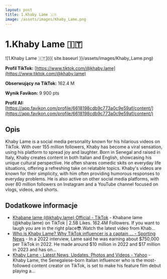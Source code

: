 ```yaml
---
layout: post
title: 1.Khaby Lame 🇮🇹
image: /assets/images/Khaby_Lame.png
---
```


# 1.Khaby Lame 🇮🇹

![1.Khaby Lame 🇮🇹]({{ site.baseurl }}/assets/images/Khaby_Lame.png)

**Profil TikTok:** [https://www.tiktok.com/@khaby.lame](https://www.tiktok.com/@khaby.lame)

**Obserwujący na TikTok:** 162.4 M

**Wynik Favikon:** 9 900 pts

**Profil AI:** [https://app.favikon.com/profile/6618198cdb9c773a0c9e59af/content/](https://app.favikon.com/profile/6618198cdb9c773a0c9e59af/content/)

## Opis

Khaby Lame is a social media personality known for his hilarious videos on TikTok. With over 155 million followers, Khaby has become a viral sensation, using his platform to spread joy and laughter. Born in Senegal and raised in Italy, Khaby creates content in both Italian and English, showcasing his unique cultural perspective. He often shares comedic skits on everyday life situations, offering a refreshing take on relatable topics. Khaby's videos are known for their simplicity, with him often providing humorous responses to everyday problems. He is also active on other social media platforms, with over 80 million followers on Instagram and a YouTube channel focused on vlogs, videos, and shorts.

## Dodatkowe informacje

- [Khabane lame (@khaby.lame) Official - TikTok](https://www.tiktok.com/@khaby.lame) - Khabane lame (@khaby.lame) on TikTok | 2.5B Likes. 162.4M Followers. If you want to laugh you are in the right place😎.Watch the latest video from Khab...
- [Who is Khaby Lame? Why TikTok influencer is a captain ... - Sporting News](https://www.sportingnews.com/us/nba/news/khaby-lame-tiktok-influencer-nba-all-star-celebrity-game/99b5ce692cc595483529468c) - In a 2022 interview, Lame said he was earning about $750,000 per TikTok in 2022. He made around $10 million in 2022 and $17 million in 2023 and has on...
- [Khaby Lame - Latest News, Updates, Photos and Videos - Yahoo](https://www.yahoo.com/topics/khaby-lame/) - Khaby Lame, the Senegalese-born Italian influencer who is the most-followed content creator on TikTok, is set to make his feature film debut playing a...

